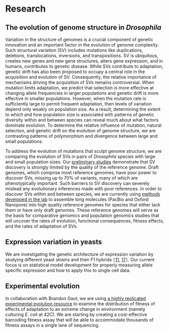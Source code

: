 # Research

<a name = 'drosophilasvs'></a>
## The evolution of genome structure in *Drosophila*

Variation in the structure of genomes is a crucial component of genetic innovation and an important factor in the evolution of genome complexity. Such structural variation (SV) includes mutations like duplications, deletions, translocations, inversions, and transpositions. SV is ubiquitous, creates new genes and new gene structures, alters gene expression, and in humans, contributes to genetic disease. While SVs contribute to adaptation, genetic drift has also been proposed to occupy a central role in the acquisition and evolution of SV. Consequently, the relative importance of mechanisms driving the acquisition of SVs remains controversial. When mutation limits adaptation, we predict that selection is more effective at changing allele frequencies in larger populations and genetic drift is more effective in smaller populations. However, when the mutation rate is sufficiently large to permit frequent adaptation, then levels of variation depend only weakly on population size. As a result, determining the extent to which and how population size is associated with patterns of genetic diversity within and between species can reveal much about what factors dominate evolution. To determine the relative influence of mutation, natural selection, and genetic drift on the evolution of genome structure, we are contrasting patterns of polymorphism and divergence between large and small populations. 

To address the evolution of mutations that sculpt genome structure, we are comparing the evolution of SVs in pairs of *Drosophila* species with large and small population sizes. Our [preliminary studies](/publications/#p21) demonstrate that SV discovery is strongly limited by the quality of the reference genome. Draft genomes, which comprise most reference genomes, have poor power to discover SVs, missing up to 70% of variants, many of which are phenotypically important. Such barriers to SV discovery can severely mislead any evolutionary inferences made with poor references. In order to discover SVs within and between species, we are currently using [methods developed in the lab](/publications/#p18) to assemble long molecules (PacBio and Oxford Nanopore) into high quality reference genomes for species that either lack them or have only draft genomes. These reference genomes will serve as the basis for comparative genomics and population genomics studies that will uncover the rates of evolution, functional consequences, fitness effects, and the rates of adaptation of SVs.

## Expression variation in yeasts

We are investigating the genetic architecture of expression variation by studying different yeast strains and their F1 hybrids `[`[11](http://emersonlab.org/publications/#p11), [17](http://emersonlab.org/publications/#p17)`]`. Our current focus is on statistical model development for properly measuring allele specific expression and how to apply this to single cell data.

## Experimental evolution

In collaboration with Brandon Gaut, we are using [a highly replicated experimental evolution resource](https://www.ncbi.nlm.nih.gov/pubmed/22282810) to examine the distribution of fitness of effects of adaptation to an extreme change in environment (namely culturing *E. coli* at 42C). We are starting by creating a cost-effective barcoding fitness assay that will be able to accommodate thousands of fitness assays in a single lane of sequencing.
